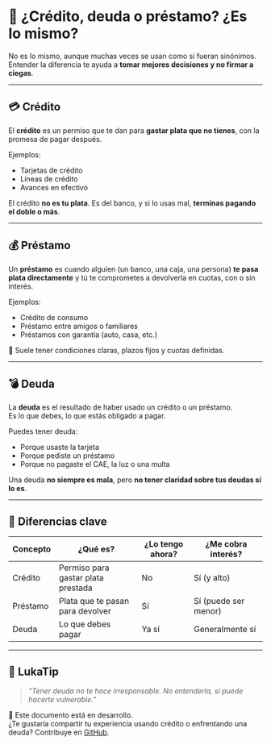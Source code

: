 # 🏦 ¿Crédito, deuda o préstamo? ¿Es lo mismo?

No es lo mismo, aunque muchas veces se usan como si fueran sinónimos.  
Entender la diferencia te ayuda a **tomar mejores decisiones y no firmar a ciegas**.

---

## 💳 Crédito

El **crédito** es un permiso que te dan para **gastar plata que no tienes**, con la promesa de pagar después.

Ejemplos:
- Tarjetas de crédito
- Líneas de crédito
- Avances en efectivo

El crédito **no es tu plata**. Es del banco, y si lo usas mal, **terminas pagando el doble o más**.

---

## 💰 Préstamo

Un **préstamo** es cuando alguien (un banco, una caja, una persona) **te pasa plata directamente** y tú te comprometes a devolverla en cuotas, con o sin interés.

Ejemplos:
- Crédito de consumo
- Préstamo entre amigos o familiares
- Préstamos con garantía (auto, casa, etc.)

📝 Suele tener condiciones claras, plazos fijos y cuotas definidas.

---

## 💣 Deuda

La **deuda** es el resultado de haber usado un crédito o un préstamo.  
Es lo que debes, lo que estás obligado a pagar.

Puedes tener deuda:
- Porque usaste la tarjeta
- Porque pediste un préstamo
- Porque no pagaste el CAE, la luz o una multa

Una deuda **no siempre es mala**, pero **no tener claridad sobre tus deudas sí lo es**.

---

## 🧠 Diferencias clave

| Concepto  | ¿Qué es?                          | ¿Lo tengo ahora? | ¿Me cobra interés? |
|-----------|-----------------------------------|------------------|---------------------|
| Crédito   | Permiso para gastar plata prestada| No               | Sí (y alto)         |
| Préstamo  | Plata que te pasan para devolver  | Sí               | Sí (puede ser menor)|
| Deuda     | Lo que debes pagar                | Ya sí            | Generalmente sí     |

---

## 🧠 LukaTip

> *“Tener deuda no te hace irresponsable. No entenderla, sí puede hacerte vulnerable.”*

📌 Este documento está en desarrollo.  
¿Te gustaría compartir tu experiencia usando crédito o enfrentando una deuda? Contribuye en [GitHub](https://github.com/tuusuario/lukalibre).
